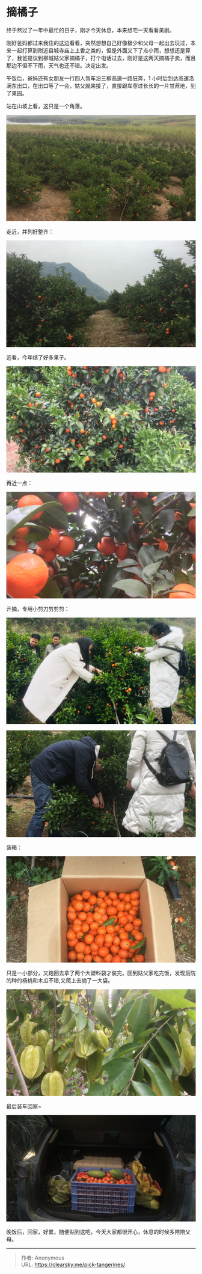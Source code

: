 # 摘橘子


终于熬过了一年中最忙的日子，刚才今天休息，本来想宅一天看看美剧。

刚好爸妈都过来我住的这边看看，突然想想自己好像极少和父母一起出去玩过，本来一起打算到附近县城寺庙上上香之类的，但是外面又下了点小雨，想想还是算了，我爸提议到柳城姑父家摘橘子，打个电话过去，刚好是这两天摘橘子卖，而且那边不但不下雨，天气也还不错。决定出发。

午饭后，爸妈还有女朋友一行四人驾车沿三柳高速一路狂奔，1 小时后到达高速洛满东出口，在出口等了一会，姑父就来接了，直接跟车穿过长长的一片甘蔗地，到了果园。

站在山坡上看，这只是一个角落。

![橘子园](guoyuan.jpg "橘子园")

走近，并列好整齐：

![橘子园](guoyuan1.jpg "橘子园")

近看，今年结了好多果子。

![橘子](juzi.jpg "橘子")

再近一点：

![橘子](juzi1.jpg "橘子")

开摘，专用小剪刀剪剪剪：

![摘橘子](kaizhai.jpg "摘橘子")

![摘橘子](kaizhai1.jpg "摘橘子")

装箱：

![橘子](shoucheng.jpg "橘子")


只是一小部分，又跑回去拿了两个大塑料袋才装完。回到姑父家吃完饭，发现后院的种的杨桃和木瓜不错,又爬上去摘了一大袋。

![杨桃树](yangtao.jpg "杨桃树")

最后装车回家~

![后备箱](zhuangche.jpg "后备箱")

晚饭后，回家，好累，随便贴到这吧，今天大家都很开心，休息的时候多陪陪父母。

---

> 作者: Anonymous  
> URL: https://clearsky.me/pick-tangerines/  


